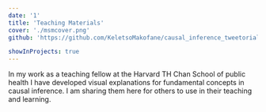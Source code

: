 ```yaml
---
date: '1'
title: 'Teaching Materials'
cover: './msmcover.png'
github: 'https://github.com/KeletsoMakofane/causal_inference_tweetorials'

showInProjects: true
---
```


In my work as a teaching fellow at the Harvard TH Chan School of public health I have developed visual explanations for fundamental concepts in causal inference. I am sharing them here for others to use in their teaching and learning.

